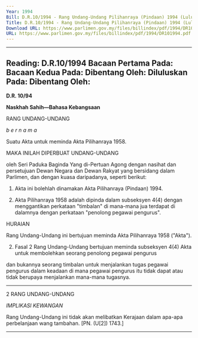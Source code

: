 ```yaml
---
Year: 1994
Bill: D.R.10/1994 - Rang Undang-Undang Pilihanraya (Pindaan) 1994 (Lulus)
Title: D.R.10/1994 - Rang Undang-Undang Pilihanraya (Pindaan) 1994 (Lulus)
Download URL: https://www.parlimen.gov.my/files/billindex/pdf/1994/DR101994.pdf
URL: https://www.parlimen.gov.my/files/billindex/pdf/1994/DR101994.pdf
---
```

---
Reading:
D.R.10/1994
Bacaan Pertama Pada:
Bacaan Kedua Pada:
Dibentang Oleh:
Diluluskan Pada:
Dibentang Oleh:
---

**D.R. 10/94**

**Naskhah Sahih—Bahasa Kebangsaan**

RANG UNDANG-UNDANG

_b e r n a m a_

Suatu Akta untuk meminda Akta Pilihanraya 1958.

MAKA INILAH DIPERBUAT UNDANG-UNDANG

oleh Seri Paduka Baginda Yang di-Pertuan Agong
dengan nasihat dan persetujuan Dewan Negara dan
Dewan Rakyat yang bersidang dalam Parlimen, dan
dengan kuasa daripadanya, seperti berikut:

1. Akta ini bolehlah dinamakan Akta Pilihanraya
(Pindaan) 1994.

2. Akta Pilihanraya 1958 adalah dipinda dalam
subseksyen 4(4) dengan menggantikan perkataan
"timbalan" di mana-mana jua terdapat di dalamnya
dengan perkataan "penolong pegawai pengurus".

HURAIAN

Rang Undang-Undang ini bertujuan meminda Akta Pilihanraya 1958
("Akta").

2. Fasal 2 Rang Undang-Undang bertujuan meminda subseksyen
4(4) Akta untuk membolehkan seorang penolong pegawai pengurus

dan bukannya seorang timbalan untuk menjalankan tugas pegawai
pengurus dalam keadaan di mana pegawai pengurus itu tidak dapat
atau tidak berupaya menjalankan mana-mana tugasnya.


-----

2 RANG UNDANG-UNDANG

_IMPLIKASl_ _KEWANGAN_

Rang Undang-Undang ini tidak akan melibatkan Kerajaan dalam
apa-apa perbelanjaan wang tambahan. [PN. (U[2]) 1743.]


-----

